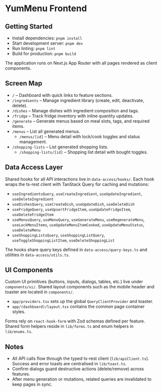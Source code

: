 # YumMenu Frontend

## Getting Started

- Install dependencies: `pnpm install`
- Start development server: `pnpm dev`
- Run linting: `pnpm lint`
- Build for production: `pnpm build`

The application runs on Next.js App Router with all pages rendered as client components.

## Screen Map

- `/` – Dashboard with quick links to feature sections.
- `/ingredients` – Manage ingredient library (create, edit, deactivate, delete).
- `/dishes` – Manage dishes with ingredient composition and tags.
- `/fridge` – Track fridge inventory with inline quantity updates.
- `/generate` – Generate menus based on meal slots, tags, and required items.
- `/menus` – List all generated menus.
  - `/menus/[id]` – Menu detail with lock/cook toggles and status management.
- `/shopping-lists` – List generated shopping lists.
  - `/shopping-lists/[id]` – Shopping list detail with bought toggles.

## Data Access Layer

Shared hooks for all API interactions live in `data-access/hooks/`. Each hook wraps the ts-rest client with TanStack Query for caching and mutations:

- `useIngredientsQuery`, `useCreateIngredient`, `useUpdateIngredient`, `useDeleteIngredient`
- `useDishesQuery`, `useCreateDish`, `useUpdateDish`, `useDeleteDish`
- `useFridgeQuery`, `useUpsertFridgeItem`, `useUpdateFridgeItem`, `useDeleteFridgeItem`
- `useMenusQuery`, `useMenuQuery`, `useGenerateMenu`, `useRegenerateMenu`, `useLockMenuItems`, `useUpdateMenuItemCooked`, `useUpdateMenuStatus`, `useDeleteMenu`
- `useShoppingListsQuery`, `useShoppingListQuery`, `useToggleShoppingListItem`, `useDeleteShoppingList`

The hooks share query keys defined in `data-access/query-keys.ts` and utilities in `data-access/utils.ts`.

## UI Components

Custom UI primitives (buttons, inputs, dialogs, tables, etc.) live under `components/ui/`. Shared layout components such as the mobile header and toaster are located in `components/`.

- `app/providers.tsx` sets up the global `QueryClientProvider` and toaster.
- `app/(dashboard)/layout.tsx` contains the common page container styles.

Forms rely on `react-hook-form` with Zod schemas defined per feature. Shared form helpers reside in `lib/forms.ts` and enum helpers in `lib/enums.ts`.

## Notes

- All API calls flow through the typed ts-rest client (`lib/apiClient.ts`). Success and error toasts are centralised in `lib/toast.ts`.
- Confirm dialogs guard destructive actions (delete/remove) across features.
- After menu generation or mutations, related queries are invalidated to keep pages in sync.
